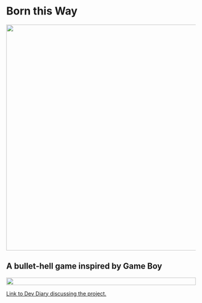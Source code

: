 # Born this Way
<p align="center">
  <img width="600px" src="https://darumadevdiaryhome.files.wordpress.com/2021/06/sketch1622978790285.png">
</p>

## A bullet-hell game inspired by Game Boy 

<div align="center" style="display:flex">
  <img width="100%" src="https://imgur.com/ziOfdWw"/>
</div>

<a href="https://darumadevdiary.home.blog/2021/06/06/born-this-way/">Link to Dev Diary discussing the project.</a>
